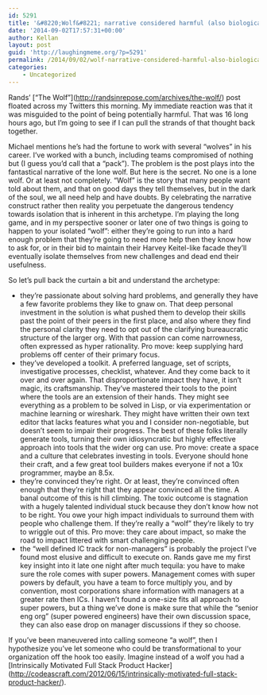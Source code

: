 ```yaml
---
id: 5291
title: '&#8220;Wolf&#8221; narrative considered harmful (also biologically unlikely)'
date: '2014-09-02T17:57:31+00:00'
author: Kellan
layout: post
guid: 'http://laughingmeme.org/?p=5291'
permalink: /2014/09/02/wolf-narrative-considered-harmful-also-biologically-unlikely/
categories:
    - Uncategorized
---
```


Rands’ \[“The Wolf”\](http://randsinrepose.com/archives/the-wolf/) post floated across my Twitters this morning. My immediate reaction was that it was misguided to the point of being potentially harmful. That was 16 long hours ago, but I’m going to see if I can pull the strands of that thought back together.

Michael mentions he’s had the fortune to work with several “wolves” in his career. I’ve worked with a bunch, including teams compromised of nothing but (I guess you’d call that a “pack”). The problem is the post plays into the fantastical narrative of the lone wolf. But here is the secret. No one is a lone wolf. Or at least not completely. “Wolf” is the story that many people want told about them, and that on good days they tell themselves, but in the dark of the soul, we all need help and have doubts. By celebrating the narrative construct rather then reality you perpetuate the dangerous tendency towards isolation that is inherent in this archetype. I’m playing the long game, and in my perspective sooner or later one of two things is going to happen to your isolated “wolf”: either they’re going to run into a hard enough problem that they’re going to need more help then they know how to ask for, or in their bid to maintain their Harvey Keitel-like facade they’ll eventually isolate themselves from new challenges and dead end their usefulness.

So let’s pull back the curtain a bit and understand the archetype:

- they’re passionate about solving hard problems, and generally they have a few favorite problems they like to gnaw on. That deep personal investment in the solution is what pushed them to develop their skills past the point of their peers in the first place, and also where they find the personal clarity they need to opt out of the clarifying bureaucratic structure of the larger org. With that passion can come narrowness, often expressed as hyper rationality. Pro move: keep supplying hard problems off center of their primary focus.
- they’ve developed a toolkit. A preferred language, set of scripts, investigative processes, checklist, whatever. And they come back to it over and over again. That disproportionate impact they have, it isn’t magic, its craftsmanship. They’ve mastered their tools to the point where the tools are an extension of their hands. They might see everything as a problem to be solved in Lisp, or via experimentation or machine learning or wireshark. They might have written their own text editor that lacks features what you and I consider non-negotiable, but doesn’t seem to impair their progress. The best of these folks literally generate tools, turning their own idiosyncratic but highly effective approach into tools that the wider org can use. Pro move: create a space and a culture that celebrates investing in tools. Everyone should hone their craft, and a few great tool builders makes everyone if not a 10x programmer, maybe an 8.5x.
- they’re convinced they’re right. Or at least, they’re convinced often enough that they’re right that they appear convinced all the time. A banal outcome of this is hill climbing. The toxic outcome is stagnation with a hugely talented individual stuck because they don’t know how not to be right. You owe your high impact individuals to surround them with people who challenge them. If they’re really a “wolf” they’re likely to try to wriggle out of this. Pro move: they care about impact, so make the road to impact littered with smart challenging people.
- the “well defined IC track for non-managers” is probably the project I’ve found most elusive and difficult to execute on. Rands gave me my first key insight into it late one night after much tequila: you have to make sure the role comes with super powers. Management comes with super powers by default, you have a team to force multiply you, and by convention, most corporations share information with managers at a greater rate then ICs. I haven’t found a one-size fits all approach to super powers, but a thing we’ve done is make sure that while the “senior eng org” (super powered engineers) have their own discussion space, they can also ease drop on manager discussions if they so choose.

If you’ve been maneuvered into calling someone “a wolf”, then I hypothesize you’ve let someone who could be transformational to your organization off the hook too easily. Imagine instead of a wolf you had a \[Intrinsically Motivated Full Stack Product Hacker\](http://codeascraft.com/2012/06/15/intrinsically-motivated-full-stack-product-hacker/).